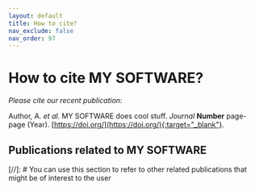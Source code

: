 ```yaml
---
layout: default
title: How to cite?
nav_exclude: false
nav_order: 97
---
```


# How to cite MY SOFTWARE?

*Please cite our recent publication:*

Author, A. _et al._ MY SOFTWARE does cool stuff. _Journal_ **Number** page-page (Year). [https://doi.org/](https://doi.org/){:target="_blank"}.


## Publications related to MY SOFTWARE

[//]: # You can use this section to refer to other related publications that might be of interest to the user